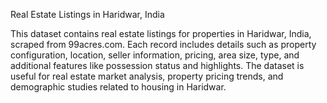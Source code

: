 Real Estate Listings in Haridwar, India

This dataset contains real estate listings for properties in Haridwar, India, scraped from 99acres.com. Each record includes details such as property configuration, location, seller information, pricing, area size, type, and additional features like possession status and highlights. The dataset is useful for real estate market analysis, property pricing trends, and demographic studies related to housing in Haridwar.
